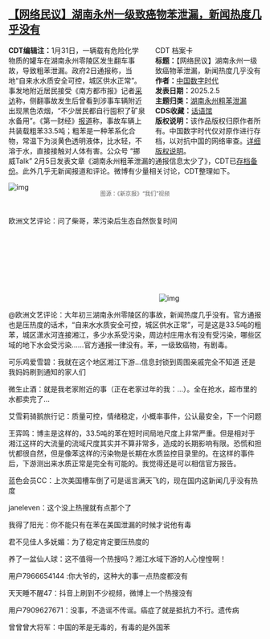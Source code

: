 <!--1738803657000-->
[【网络民议】湖南永州一级致癌物苯泄漏，新闻热度几乎没有](https://chinadigitaltimes.net/chinese/715628.html)
------

<div style="width:42%;float:right;padding-left:20px;"><div class="su-spoiler su-spoiler-style-fancy su-spoiler-icon-chevron-circle" data-scroll-offset="0" data-anchor-in-url="no"><div class="su-spoiler-title" tabindex="0" role="button"><span class="su-spoiler-icon"></span>CDT 档案卡</div><div class="su-spoiler-content su-u-clearfix su-u-trim"><strong>标题：</strong>【网络民议】湖南永州一级致癌物苯泄漏，新闻热度几乎没有<br><strong>作者：</strong><a href="https://chinadigitaltimes.net/space/中国数字时代" target="_blank">中国数字时代</a><br><strong>发表日期：</strong>2025.2.5<br><strong>主题归类：</strong><a href="https://chinadigitaltimes.net/space/湖南永州粗苯泄漏" target="_blank">湖南永州粗苯泄漏</a><br><strong>CDS收藏：</strong><a href="https://chinadigitaltimes.net/space/%E8%AF%9D%E8%AF%AD%E9%A6%86" target="_blank" rel="noopener">话语馆</a><br><strong>版权说明：</strong>该作品版权归原作者所有。中国数字时代仅对原作进行存档，以对抗中国的网络审查。<a href="https://chinadigitaltimes.net/chinese/copyright">详细版权说明</a>。</div></div></div><p><strong>CDT编辑注：</strong>1月31日，一辆载有危险化学物质的罐车在湖南永州零陵区发生翻车事故，导致粗苯泄漏。政府2日通报称，当地“自来水水质安全可控，城区供水正常”。事发地附近居民接受《南方都市报》记者<a href="https://web.archive.org/web/20250205230541/https://www.163.com/dy/article/JNAE9CN805129QAF.html" title="采访">采访</a>称，侧翻事故发生后曾看到涉事车辆附近出现黑色浓烟，“不少居民都自行囤积了矿泉水备用”。《第一财经》<a href="https://www.yicai.com/news/102459137.html" title="报道">报道</a>称，事故车辆上共装载粗苯33.5吨；粗苯是一种苯系化合物，常温下为淡黄色透明液体，比水轻，不溶于水，直接接触对人体有害。公众号 “挪威Talk” 2月5日发表文章《湖南永州粗苯泄漏的通报信息太少了》，CDT已<a href="https://chinadigitaltimes.net/chinese/715630.html" title="存档备份">存档备份</a>。此外几乎无新闻报道和评论。微博有少量相关讨论，CDT整理如下。</p><p><img decoding="async" src="https://chinadigitaltimes.net/chinese/files/2025/02/9118-9f93c636a4821e859750027efec1716c.jpg" alt="img"></p><span style="font-size: 0.8em;color: #666;display: block;text-align: center;margin-bottom:32px; margin-top: -20px;line-height:22px;">图源：《新京报》“我们”视频</span><p>欧洲文艺评论：问了柴哥，苯污染后生态自然恢复时间<br><img decoding="async" src="data:image/svg+xml,%3Csvg%20xmlns='http://www.w3.org/2000/svg'%20viewBox='0%200%200%200'%3E%3C/svg%3E" alt="img" data-lazy-src="https://chinadigitaltimes.net/chinese/files/2025/02/7cd5dc1dgy1hyaba2gat0j21sy0u0te7.jpg"><noscript><img decoding="async" src="https://chinadigitaltimes.net/chinese/files/2025/02/7cd5dc1dgy1hyaba2gat0j21sy0u0te7.jpg" alt="img"></noscript></p><p>@欧洲文艺评论：大年初三湖南永州零陵区的事故，新闻热度几乎没有。官方通报也是压热度的话术，“自来水水质安全可控，城区供水正常”，可是这是33.5吨的粗苯，城区潇水河连接湘江，多少水系受污染，周边村庄用水有没有受污染，哪些区域的地下水会受污染……官方通报一律没有。苯，一级致癌物，有剧毒。</p><p>可乐鸡爱雪碧：我就在这个地区湘江下游…信息封锁到周围亲戚完全不知道 还是我妈妈刷到通知的家人们</p><p>微生止酒：就是我老家附近的事（正在老家过年的我：…）。全在抢水，超市里的水都卖完了…</p><p>艾雪莉骑鹅旅行记：质量可控，情绪稳定，小概率事件，公认最安全，下一个问题</p><p>王弈鸣：博主是这样的，33.5吨的苯在短时间局地尺度上非常严重。但是相对于湘江这样的大流量的流域尺度其实并不算非常多，造成的长期影响有限。恐慌和担忧都很自然，但是像苯这样的污染物是长期在水质监控目录里的。在这样的事件后，下游测出来水质正常是完全有可能的。我觉得还是可以相信官方报告。</p><p>蓝色会员CC：上次美国槽车倒了可是谣言满天飞的，现在国内这新闻几乎没有热度</p><p>janeleven：这个没上热搜就有点那个了</p><p>我得了阳光：你不能只有在苯在美国泄漏的时候才说他有毒</p><p>君不见佳人多妩媚：为了稳定肯定要压热度的</p><p>养了一盆仙人球：这不值得一个热搜吗？湘江水域下游的人心惶惶啊！</p><p>用户7966654144 :你大爷的，这种大的事一点热度都没有</p><p>天天睡不醒47：抖音上刷到不少视频，微博上一个热搜没有</p><p>用户7909627671：没事，不造谣不传谣。癌症了就是抵抗力不行。遗传病</p><p>曾曾曾大将军：中国的苯是无毒的，有毒的是外国苯</p><div class="addtoany_share_save_container addtoany_content addtoany_content_bottom"><div class="a2a_kit a2a_kit_size_32 addtoany_list" data-a2a-url="https://chinadigitaltimes.net/chinese/715628.html" data-a2a-title="【网络民议】湖南永州一级致癌物苯泄漏，新闻热度几乎没有"><a class="a2a_button_facebook" href="https://www.addtoany.com/add_to/facebook?linkurl=https%3A%2F%2Fchinadigitaltimes.net%2Fchinese%2F715628.html&amp;linkname=%E3%80%90%E7%BD%91%E7%BB%9C%E6%B0%91%E8%AE%AE%E3%80%91%E6%B9%96%E5%8D%97%E6%B0%B8%E5%B7%9E%E4%B8%80%E7%BA%A7%E8%87%B4%E7%99%8C%E7%89%A9%E8%8B%AF%E6%B3%84%E6%BC%8F%EF%BC%8C%E6%96%B0%E9%97%BB%E7%83%AD%E5%BA%A6%E5%87%A0%E4%B9%8E%E6%B2%A1%E6%9C%89" title="Facebook" rel="nofollow noopener" target="_blank"></a><a class="a2a_button_twitter" href="https://www.addtoany.com/add_to/twitter?linkurl=https%3A%2F%2Fchinadigitaltimes.net%2Fchinese%2F715628.html&amp;linkname=%E3%80%90%E7%BD%91%E7%BB%9C%E6%B0%91%E8%AE%AE%E3%80%91%E6%B9%96%E5%8D%97%E6%B0%B8%E5%B7%9E%E4%B8%80%E7%BA%A7%E8%87%B4%E7%99%8C%E7%89%A9%E8%8B%AF%E6%B3%84%E6%BC%8F%EF%BC%8C%E6%96%B0%E9%97%BB%E7%83%AD%E5%BA%A6%E5%87%A0%E4%B9%8E%E6%B2%A1%E6%9C%89" title="Twitter" rel="nofollow noopener" target="_blank"></a><a class="a2a_button_telegram" href="https://www.addtoany.com/add_to/telegram?linkurl=https%3A%2F%2Fchinadigitaltimes.net%2Fchinese%2F715628.html&amp;linkname=%E3%80%90%E7%BD%91%E7%BB%9C%E6%B0%91%E8%AE%AE%E3%80%91%E6%B9%96%E5%8D%97%E6%B0%B8%E5%B7%9E%E4%B8%80%E7%BA%A7%E8%87%B4%E7%99%8C%E7%89%A9%E8%8B%AF%E6%B3%84%E6%BC%8F%EF%BC%8C%E6%96%B0%E9%97%BB%E7%83%AD%E5%BA%A6%E5%87%A0%E4%B9%8E%E6%B2%A1%E6%9C%89" title="Telegram" rel="nofollow noopener" target="_blank"></a><a class="a2a_button_reddit" href="https://www.addtoany.com/add_to/reddit?linkurl=https%3A%2F%2Fchinadigitaltimes.net%2Fchinese%2F715628.html&amp;linkname=%E3%80%90%E7%BD%91%E7%BB%9C%E6%B0%91%E8%AE%AE%E3%80%91%E6%B9%96%E5%8D%97%E6%B0%B8%E5%B7%9E%E4%B8%80%E7%BA%A7%E8%87%B4%E7%99%8C%E7%89%A9%E8%8B%AF%E6%B3%84%E6%BC%8F%EF%BC%8C%E6%96%B0%E9%97%BB%E7%83%AD%E5%BA%A6%E5%87%A0%E4%B9%8E%E6%B2%A1%E6%9C%89" title="Reddit" rel="nofollow noopener" target="_blank"></a><a class="a2a_button_whatsapp" href="https://www.addtoany.com/add_to/whatsapp?linkurl=https%3A%2F%2Fchinadigitaltimes.net%2Fchinese%2F715628.html&amp;linkname=%E3%80%90%E7%BD%91%E7%BB%9C%E6%B0%91%E8%AE%AE%E3%80%91%E6%B9%96%E5%8D%97%E6%B0%B8%E5%B7%9E%E4%B8%80%E7%BA%A7%E8%87%B4%E7%99%8C%E7%89%A9%E8%8B%AF%E6%B3%84%E6%BC%8F%EF%BC%8C%E6%96%B0%E9%97%BB%E7%83%AD%E5%BA%A6%E5%87%A0%E4%B9%8E%E6%B2%A1%E6%9C%89" title="WhatsApp" rel="nofollow noopener" target="_blank"></a><a class="a2a_button_email" href="https://www.addtoany.com/add_to/email?linkurl=https%3A%2F%2Fchinadigitaltimes.net%2Fchinese%2F715628.html&amp;linkname=%E3%80%90%E7%BD%91%E7%BB%9C%E6%B0%91%E8%AE%AE%E3%80%91%E6%B9%96%E5%8D%97%E6%B0%B8%E5%B7%9E%E4%B8%80%E7%BA%A7%E8%87%B4%E7%99%8C%E7%89%A9%E8%8B%AF%E6%B3%84%E6%BC%8F%EF%BC%8C%E6%96%B0%E9%97%BB%E7%83%AD%E5%BA%A6%E5%87%A0%E4%B9%8E%E6%B2%A1%E6%9C%89" title="Email" rel="nofollow noopener" target="_blank"></a><a class="a2a_button_copy_link" href="https://www.addtoany.com/add_to/copy_link?linkurl=https%3A%2F%2Fchinadigitaltimes.net%2Fchinese%2F715628.html&amp;linkname=%E3%80%90%E7%BD%91%E7%BB%9C%E6%B0%91%E8%AE%AE%E3%80%91%E6%B9%96%E5%8D%97%E6%B0%B8%E5%B7%9E%E4%B8%80%E7%BA%A7%E8%87%B4%E7%99%8C%E7%89%A9%E8%8B%AF%E6%B3%84%E6%BC%8F%EF%BC%8C%E6%96%B0%E9%97%BB%E7%83%AD%E5%BA%A6%E5%87%A0%E4%B9%8E%E6%B2%A1%E6%9C%89" title="Copy Link" rel="nofollow noopener" target="_blank"></a><a class="a2a_dd addtoany_share_save addtoany_share" href="https://www.addtoany.com/share"></a></div></div>
